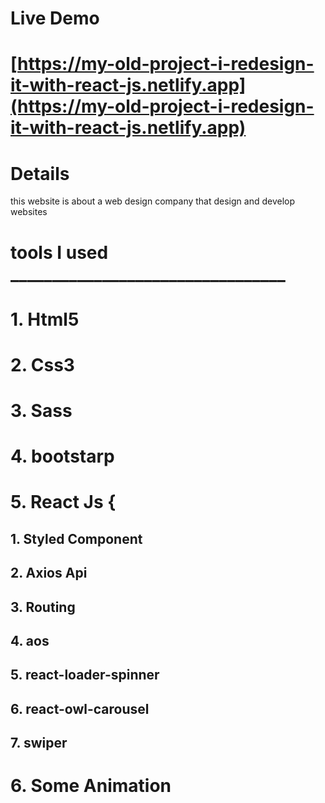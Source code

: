 # Live Demo

# [https://my-old-project-i-redesign-it-with-react-js.netlify.app](https://my-old-project-i-redesign-it-with-react-js.netlify.app)

# Details

this website is about a web design company that design and develop websites

# tools I used _________________________________

# 1. Html5
# 2. Css3
# 3. Sass
# 4. bootstarp
# 5. React Js {
##       1. Styled Component
##       2. Axios Api
##       3. Routing 
##       4. aos
##       5. react-loader-spinner
##       6. react-owl-carousel
##       7. swiper
# 6. Some Animation
